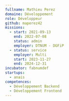 ```yaml
---
fullname: Mathieu Perez
domaine: Développement
role: Développeur
github: maperez42
missions:
  - start: 2021-09-13
    end: 2022-07-08
    status: admin
    employer: DTNUM - DGFiP
  - status: service
    employer: Multi
    start: 2023-11-27
    end: 2024-12-31
incubator: fabnumdef
startups:
  - anais
competences:
  - Développement Backend
  - Développement Frontend
---
```

